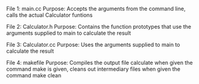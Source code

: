 File 1: main.cc
    Purpose: Accepts the arguments from the command line, calls the actual Calculator funtions

File 2: Calculator.h
    Purpose: Contains the function prototypes that use the arguments supplied to main to calculate the result

File 3: Calculator.cc
    Purpose: Uses the arguments supplied to main to calculate the result

File 4: makefile
    Purpose: Compiles the output file calculate when given the command make is given, cleans out intermediary files when given the command make clean